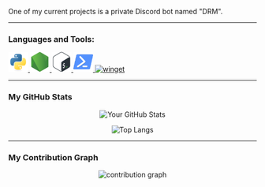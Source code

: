 One of my current projects is a private Discord bot named "DRM".

---

### Languages and Tools:

<p align="left">
  <a href="https://www.python.org" target="_blank">
    <img
      src="https://raw.githubusercontent.com/devicons/devicon/master/icons/python/python-original.svg"
      alt="python"
      width="40"
      height="40"
    />
  </a>
  <a href="https://nodejs.org" target="_blank">
    <img
      src="https://raw.githubusercontent.com/devicons/devicon/master/icons/nodejs/nodejs-original.svg"
      alt="nodejs"
      width="40"
      height="40"
    />
  </a>
  <a href="https://www.gnu.org/software/bash/" target="_blank">
    <img
      src="https://raw.githubusercontent.com/devicons/devicon/master/icons/bash/bash-original.svg"
      alt="bash"
      width="40"
      height="40"
    />
  </a>
  <a href="https://docs.microsoft.com/en-us/powershell/" target="_blank">
    <img
      src="https://raw.githubusercontent.com/devicons/devicon/master/icons/powershell/powershell-original.svg"
      alt="powershell"
      width="40"
      height="40"
    />
  </a>
  <a href="https://docs.microsoft.com/en-us/windows/package-manager/winget/" target="_blank">
    <img
      src="https://img.shields.io/badge/Winget-000000?style=for-the-badge&logo=winget&logoColor=white"
      alt="winget"
      width="80"
      height="28"
    />
  </a>
</p>

---

### My GitHub Stats

<p align="center">
  <img
    src="https://github-readme-stats.vercel.app/api?username=PickAngE&show_icons=true&theme=radical"
    alt="Your GitHub Stats"
  />
</p>

<p align="center">
  <img
    src="https://github-readme-stats.vercel.app/api/top-langs/?username=PickAngE&layout=compact&theme=radical"
    alt="Top Langs"
  />
</p>

---

### My Contribution Graph

<p align="center">
  <img
    src="https://github-readme-activity-graph.vercel.app/graph?username=PickAngE&theme=radical"
    alt="contribution graph"
  />
</p>
